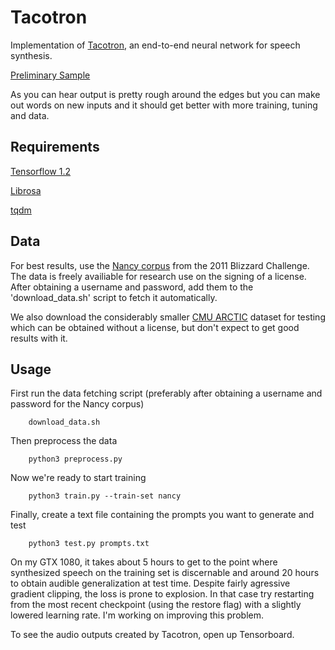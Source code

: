 # Tacotron

Implementation of [Tacotron](https://arxiv.org/abs/1703.10135), an end-to-end neural network for speech synthesis.

[Preliminary Sample](https://soundcloud.com/alex-barron-440014733/hello-how-are-you-doing-alex)

As you can hear output is pretty rough around the edges but you can make out words on new inputs and it should get better with more training, tuning and data.

## Requirements

[Tensorflow 1.2](https://www.tensorflow.org/versions/r1.2/install/)

[Librosa](https://github.com/librosa/librosa)

[tqdm](https://github.com/noamraph/tqdm)

## Data

For best results, use the [Nancy corpus](http://www.cstr.ed.ac.uk/projects/blizzard/2011/lessac_blizzard2011/) from the 2011 Blizzard Challenge. The data is freely availiable for research use on the signing of a license. After obtaining a username and password, add them to the 'download_data.sh' script to fetch it automatically. 

We also download the considerably smaller [CMU ARCTIC](http://festvox.org/cmu_arctic/) dataset for testing which can be obtained without a license, but don't expect to get good results with it.

## Usage

First run the data fetching script (preferably after obtaining a username and password for the Nancy corpus)

		download_data.sh

Then preprocess the data

		python3 preprocess.py

Now we're ready to start training

		python3 train.py --train-set nancy 

Finally, create a text file containing the prompts you want to generate and test

		python3 test.py prompts.txt

On my GTX 1080, it takes about 5 hours to get to the point where synthesized speech on the training set is discernable and around 20 hours to obtain audible generalization at test time. Despite fairly agressive gradient clipping, the loss is prone to explosion. In that case try restarting from the most recent checkpoint (using the restore flag) with a slightly lowered learning rate. I'm working on improving this problem.

To see the audio outputs created by Tacotron, open up Tensorboard.
